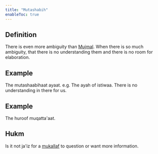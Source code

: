 ```yaml
---
title: "Mutashabih"
enableToc: true
---
```

## Definition
There is even more ambiguity than [Mujmal](Usul%20Fiqh/Quranic%20words/Mujmal.md). When there is so much ambiguity, that there is no understanding them and there is no room for elaboration.

## Example
The mutashaabihaat ayaat. e.g. The ayah of istiwaa. There is no understanding in there for us.

## Example
The huroof muqatta'aat.

## Hukm
Is it not ja'iz for a [mukallaf](Usul%20Fiqh/Glossary/mukallaf.md) to question or want more information.